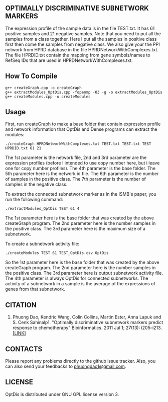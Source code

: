 ## OPTIMALLY DISCRIMINATIVE SUBNETWORK MARKERS

The expression profile of the sample data is in the file TEST.txt. It has 61 positive samples and 21 negative samples. Note that you need to put all the samples from a class together. Here I put all the samples in positive class first then come the samples from negative class.
We also give your the PPI network from HPRD database in the file HPRDNetworkWithComplexes.txt. The file HPRDID.txt contain the mapping from gene symbols/names to RefSeq IDs that are used in HPRDNetworkWithComplexes.txt.

## How To Compile

```
g++ createGraph.cpp -o createGraph
g++ extractModules_OptDis.cpp -fopenmp -O3 -g -o extractModules_OptDis
g++ createModules.cpp -o createModules
```

## Usage

First, run createGraph to make a base folder that contain expression profile and network information that OptDis and Dense programs can extract the modules:

```
./createGraph HPRDNetworkWithComplexes.txt TEST.txt TEST.txt TEST HPRDID.txt 61 21
```

The 1st parameter is the network file, 2nd and 3rd parameter are the expression profiles (before I intended to use copy number here, but i leave one for copy number profiles). The 4th parameter is the base folder. The 5th parameter here is the network id file. The 6th parameter is the number of samples in the positive class. The 7th parameter is the number of samples in the negative class.

To extract the connected subnetwork marker as in the ISMB's paper, you run the following command:

```
./extractModules_OptDis TEST 61 4
```

The 1st parameter here is the base folder that was created by the above createGraph program. The 2nd parameter here is the number samples in the positive class. The 3rd parameter here is the maximum size of a subnetwork.

To create a subnetwork activity file:

```
./createModules TEST 61 TEST_OptDis.csv OptDis
```

So the 1st parameter here is the base folder that was created by the above createGraph program. The 2nd parameter here is the number samples in the positive class. The 3rd parameter here is output subnetwork activity file. The 4th parameter is always OptDis for connected subnetworks. The activity of a subnetwork in a sample is the average of the expressions of genes from that subnetwork.

<a name="citation"></a>
## CITATION

1. Phuong Dao, Kendric Wang, Colin Collins, Martin Ester, Anna Lapuk and S. Cenk Sahinalp1. "Optimally discriminative subnetwork markers predict response to chemotherapy" Bioinformatics. 2011 Jul 1; 27(13): i205–i213. [[LINK]](http://www.ncbi.nlm.nih.gov/pmc/articles/PMC3117373/)

## CONTACTS

Please report any problems directly to the github issue tracker. Also, you can also send your feedbacks to phuongdao1@gmail.com.

## LICENSE

OptDis is distributed under GNU GPL license version 3.
